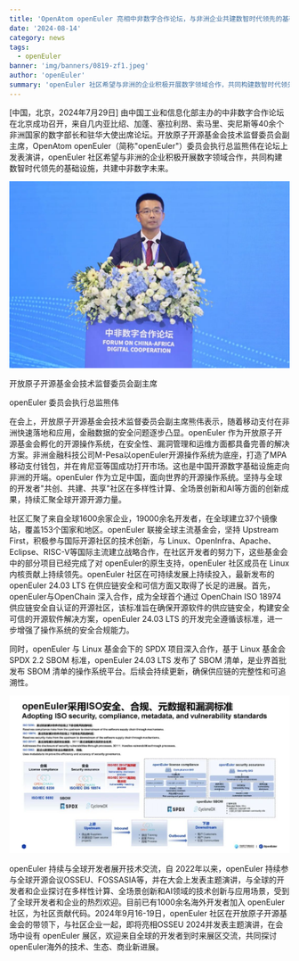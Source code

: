 ```yaml
---
title: 'OpenAtom openEuler 亮相中非数字合作论坛，与非洲企业共建数智时代领先的基础设施，共建中非数字未来'
date: '2024-08-14'
category: news
tags:
  - openEuler
banner: 'img/banners/0819-zf1.jpeg'
author: 'openEuler'
summary: 'openEuler 社区希望与非洲的企业积极开展数字领域合作，共同构建数智时代领先的基础设施，共建中非数字未来。'
---
```



\[中国，北京，2024年7月29日\]
由中国工业和信息化部主办的中非数字合作论坛在北京成功召开，来自几内亚比绍、加蓬、塞拉利昂、索马里、突尼斯等40余个非洲国家的数字部长和驻华大使出席论坛。开放原子开源基金会技术监督委员会副主席，OpenAtom
openEuler（简称\"openEuler\"）委员会执行总监熊伟在论坛上发表演讲，openEuler
社区希望与非洲的企业积极开展数字领域合作，共同构建数智时代领先的基础设施，共建中非数字未来。

![image2](./media/image1.jpeg)

开放原子开源基金会技术监督委员会副主席
 
  openEuler 委员会执行总监熊伟

在会上，开放原子开源基金会技术监督委员会副主席熊伟表示，随着移动支付在非洲快速落地和应用，金融数据的安全问题逐步凸显。openEuler
作为开放原子开源基金会孵化的开源操作系统，在安全性、漏洞管理和运维方面都具备完善的解决方案。非洲金融科技公司M-Pesa以openEuler开源操作系统为底座，打造了MPA移动支付钱包，并在肯尼亚等国成功打开市场。这也是中国开源数字基础设施走向非洲的开端。openEuler
作为立足中国，面向世界的开源操作系统。坚持与全球的开发者"共创、共建、共享"社区在多样性计算、全场景创新和AI等方面的创新成果，持续汇聚全球开源开源力量。

社区汇聚了来自全球1600余家企业，19000余名开发者，在全球建立37个镜像站，覆盖153个国家和地区。openEuler
联接全球主流基金会，坚持 Upstream
First，积极参与国际开源社区的技术创新，与
Linux、OpenInfra、Apache、Eclipse、RISC-V等国际主流建立战略合作，在社区开发者的努力下，这些基金会中的部分项目已经完成了对
openEuler的原生支持，openEuler 社区成员在 Linux
内核贡献上持续领先。openEuler 社区在可持续发展上持续投入，最新发布的
openEuler 24.03 LTS
在供应链安全和可信方面又取得了长足的进展。首先，openEuler与OpenChain
深入合作，成为全球首个通过 OpenChain ISO 18974
供应链安全自认证的开源社区，该标准旨在确保开源软件的供应链安全，构建安全可信的开源软件解决方案，openEuler
24.03 LTS
的开发完全遵循该标准，进一步增强了操作系统的安全合规能力。

同时，openEuler
与 Linux 基金会下的 SPDX 项目深入合作，基于 Linux 基金会 SPDX 2.2 SBOM
标准，openEuler 24.03 LTS 发布了 SBOM 清单，是业界首批发布 SBOM
清单的操作系统平台。后续会持续更新，确保供应链的完整性和可追溯性。


![image2](./media/image2.jpeg)

openEuler 持续与全球开发者展开技术交流，自
2022年以来，openEuler
持续参与全球开源会议OSSEU、FOSSASIA等，并在大会上发表主题演讲，与全球的开发者和企业探讨在多样性计算、全场景创新和AI领域的技术创新与应用场景，受到了全球开发者和企业的热烈欢迎。目前已有1000余名海外开发者加入
openEuler 社区，为社区贡献代码。2024年9月16-19日，openEuler
社区在开放原子开源基金会的带领下，与社区企业一起，即将亮相OSSEU
2024并发表主题演讲，在会场中设有 openEuler
展区，欢迎来自全球的开发者到时来展区交流，共同探讨
openEuler海外的技术、生态、商业新进展。
